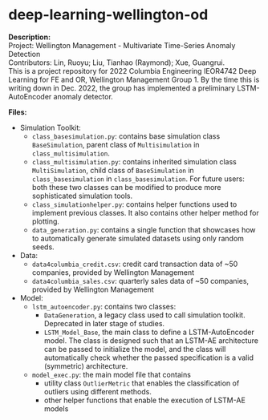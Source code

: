 # deep-learning-wellington-od

**Description:**
\
  Project: Wellington Management - Multivariate Time-Series Anomaly Detection\
  Contributors: Lin, Ruoyu; Liu, Tianhao (Raymond); Xue, Guangrui. \
  This is a project repository for 2022 Columbia Engineering IEOR4742 Deep Learning for FE and OR, Wellington Management Group 1. By the time this is writing down in Dec. 2022, the group has implemented a preliminary LSTM-AutoEncoder anomaly detector. 

**Files:**
- Simulation Toolkit:
  - `class_basesimulation.py`: contains base simulation class `BaseSimulation`, parent class of `Multisimulation` in `class_multisimulation`.
  - `class_multisimulation.py`: contains inherited simulation class `MultiSimulation`, child class of `BaseSimulation` in `class_basesimulation` in `class_basesimulation`. For future users: both these two classes can be modified to produce more sophisticated simulation tools.
  - `class_simulationhelper.py`: contains helper functions used to implement previous classes. It also contains other helper method for plotting.
  - `data_generation.py`: contains a single function that showcases how to automatically generate simulated datasets using only random seeds. 
- Data:
  - `data4columbia_credit.csv`: credit card transaction data of ~50 companies, provided by Wellington Management 
  - `data4columbia_sales.csv`: quarterly sales data of ~50 companies, provided by Wellington Management
- Model:
  - `lstm_autoencoder.py`: contains two classes:
    - `DataGeneration`, a legacy class used to call simulation toolkit. Deprecated in later stage of studies.
    - `LSTM_Model_Base`, the main class to define a LSTM-AutoEncoder model. The class is designed such that an LSTM-AE architecture can be passed to initialize the model, and the class will automatically check whether the passed specification is a valid (symmetric) architecture.
  - `model_exec.py`: the main model file that contains
    - utility class `OutlierMetric` that enables the classification of outliers using different methods.
    - other helper functions that enable the execution of LSTM-AE models



<!-- **Datasets:**

  gdb_by_country: comprehensive dataset for GDP by countries from 1960 - 2021 
  
  Inflation-data: inflation data by categories
  
  PCE: Personal consumer expenditure data
  
  Sale_hist: LVMH retail sales by different categories (wines ...)
  
  ...  -->
